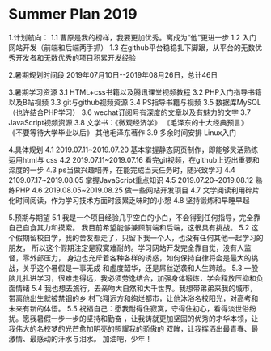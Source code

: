 # Summer Plan 2019

1.计划航向：
  1.1 曹原是我的榜样，我要更加优秀。离成为“他”更进一步
  1.2 入门网站开发（前端和后端两手抓）
  1.3 在github平台稳稳扎下脚跟，从平台的无数优秀开发者和无数优秀的项目积累开发经验

2.暑期规划时间段
  2019年07月10日--2019年08月26日，总计46日
  
3.暑期学习资源
  3.1 HTML+css书籍以及腾讯课堂视频教程
  3.2 PHP入门指导书籍以及B站视频
  3.3 git与github视频资源
  3.4 PS指导书籍与视频
  3.5 数据库MySQL（也许结合PHP学习）
  3.6 wechat订阅号有深度的文章以及有魅力的文字
  3.7 JavaScript视频资源
  3.8 文学书：《微观经济学》
             《毛泽东的十大经典预言》
             《不要等待大学毕业以后》
              其他毛泽东著作
  3.9 多余时间安排 Linux入门
  
4.具体规划
  4.1 2019.07.11~2019.07.20 基本掌握静态网页制作，即能够灵活熟练运用html与
      css
  4.2 2019.07.11~2019.07.16 看完git视频，在github上迈出重要和深度的一步
  4.3 ps当做兴趣培养，在能完成当天任务时，随兴致学习
  4.4 2109.07.17~2019.08.05 掌握JavaScript重点知识
  4.5 2019.07.20~2019.08.12 熟练PHP
  4.6 2019.08.05~2019.08.25 做一些网站开发项目
  4.7 文学阅读利用碎片化时间阅读，作为学习技术方面时疲累乏味时的小憩
  4.8 坚持锻炼和早睡早起
  
 5.预期与期望
  5.1 我是一个项目经验几乎空白的小白，不会得到任何指导，完全靠自己自食其力和摸索。
      我目前希望能够兼顾前端和后端，这很具有挑战。
  5.2 这个假期留校自学，我的舍友都走了，只留下我一个人，也没有任何其他一起学习的朋友，
      所以这个假期注定是寂寞难耐的。学习网站开发完全靠自觉，没有人监督，零外部压力，
      身边也充斥着各种各样的诱惑，如何保持自律将会是最大的挑战，关乎这个暑假是一事无成
      和虚度韶华，还是屌丝逆袭和人生跨越。
  5.3 一股脑儿扎进学习，很难走得远，我必须劳逸结合，加强身体锻炼，学会释放压抑和负面情绪
  5.4 我也想去旅行，去亲吻大自然和大千世界。我想带弟弟来我的城市，带离他出生就被禁锢的乡
      村飞翔远方和绚烂都市，让他沐浴名校阳光，对高考和未来有新的体悟。
  5.5 祝福自己：愿我耐得住寂寞，守得住初心，看得淡世俗纷扰。愿我暑假一步一步的坚持和勤奋
      ，让我铸就更加坚固的优秀的才华本领，让我伟大的名校梦的光芒愈加明亮的照耀我的骄傲的
      双眸，让我挥洒出最青春、最激情、最感动的汗水与泪水。
      加油吧，少年！
      
      
    
